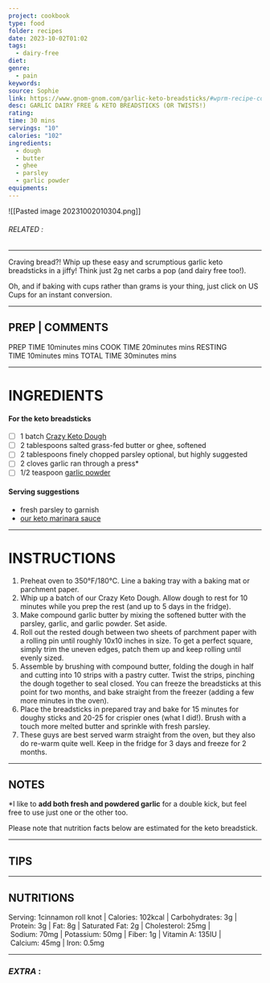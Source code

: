 ```yaml
---
project: cookbook
type: food
folder: recipes
date: 2023-10-02T01:02
tags:
  - dairy-free
diet: 
genre:
  - pain
keywords: 
source: Sophie
link: https://www.gnom-gnom.com/garlic-keto-breadsticks/#wprm-recipe-container-10767
desc: GARLIC DAIRY FREE & KETO BREADSTICKS (OR TWISTS!)
rating: 
time: 30 mins
servings: "10"
calories: "102"
ingredients:
  - dough
  - butter
  - ghee
  - parsley
  - garlic powder
equipments:
---
```


![[Pasted image 20231002010304.png]]
###### *RELATED* : 
---
Craving bread?! Whip up these easy and scrumptious garlic keto breadsticks in a jiffy! Think just 2g net carbs a pop (and dairy free too!).

Oh, and if baking with cups rather than grams is your thing, just click on US Cups for an instant conversion.

---
## PREP | COMMENTS

PREP TIME 10minutes mins
COOK TIME 20minutes mins
RESTING TIME 10minutes mins
TOTAL TIME 30minutes mins

---
# INGREDIENTS

#### For the keto breadsticks

- [ ] 1 batch [Crazy Keto Dough](https://www.gnom-gnom.com/keto-dough/)
- [ ] 2 tablespoons salted grass-fed butter or ghee, softened
- [ ] 2 tablespoons finely chopped parsley optional, but highly suggested
- [ ] 2 cloves garlic ran through a press*
- [ ] 1/2 teaspoon [garlic powder](http://amzn.to/2wz9pG9)

#### Serving suggestions

- fresh parsley to garnish
- [our keto marinara sauce](https://www.gnom-gnom.com/paleo-whole30-keto-marinara-sauce/)

---
# INSTRUCTIONS

1. Preheat oven to 350°F/180°C. Line a baking tray with a baking mat or parchment paper.
2. Whip up a batch of our Crazy Keto Dough. Allow dough to rest for 10 minutes while you prep the rest (and up to 5 days in the fridge).
3. Make compound garlic butter by mixing the softened butter with the parsley, garlic, and garlic powder. Set aside. 
4. Roll out the rested dough between two sheets of parchment paper with a rolling pin until roughly 10x10 inches in size. To get a perfect square, simply trim the uneven edges, patch them up and keep rolling until evenly sized. 
5. Assemble by brushing with compound butter, folding the dough in half and cutting into 10 strips with a pastry cutter. Twist the strips, pinching the dough together to seal closed. You can freeze the breadsticks at this point for two months, and bake straight from the freezer (adding a few more minutes in the oven). 
6. Place the breadsticks in prepared tray and bake for 15 minutes for doughy sticks and 20-25 for crispier ones (what I did!). Brush with a touch more melted butter and sprinkle with fresh parsley.
7. These guys are best served warm straight from the oven, but they also do re-warm quite well. Keep in the fridge for 3 days and freeze for 2 months.

---
## NOTES

*I like to **add both fresh and powdered garlic** for a double kick, but feel free to use just one or the other too. 

Please note that nutrition facts below are estimated for the keto breadstick.

---
## TIPS



---
## NUTRITIONS

Serving: 1cinnamon roll knot | Calories: 102kcal | Carbohydrates: 3g | Protein: 3g | Fat: 8g | Saturated Fat: 2g | Cholesterol: 25mg | Sodium: 70mg | Potassium: 50mg | Fiber: 1g | Vitamin A: 135IU | Calcium: 45mg | Iron: 0.5mg

---
### *EXTRA* :



